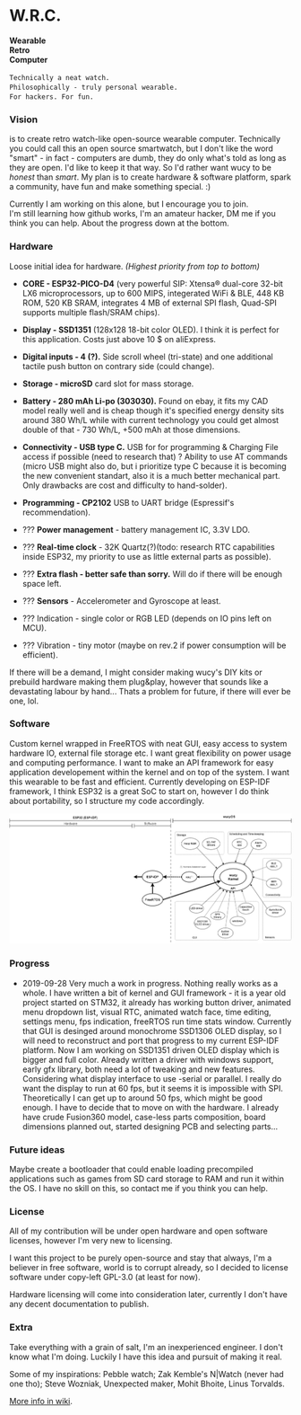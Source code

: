 # W.R.C.  

  **Wearable**  
  **Retro**  
  **Computer**  

`Technically a neat watch.`  
`Philosophically - truly personal wearable.`  
`For hackers. For fun.`  
 
### Vision

is to create retro watch-like open-source wearable computer. Technically you could call this an open source smartwatch, but I don't like the word "smart" - in fact - computers are dumb, they do only what's told as long as they are open. I'd like to keep it that way. So I'd rather want wucy to be _honest_ than _smart_. My plan is to create hardware & software platform, spark a community, have fun and make something special. :)

Currently I am working on this alone, but I encourage you to join.  
I'm still learning how github works, I'm an amateur hacker, DM me if you think you can help. About the progress down at the bottom.

### Hardware

Loose initial idea for hardware.
_(Highest priority from top to bottom)_

* **CORE - ESP32-PICO-D4** (very powerful SIP: Xtensa® dual-core 32-bit LX6 microprocessors, up to 600 MIPS, integerated WiFi & BLE, 448 KB ROM, 520 KB SRAM, integrates 4 MB of external SPI flash, Quad-SPI supports multiple flash/SRAM chips).
* **Display - SSD1351** (128x128 18-bit color OLED). I think it is perfect for this application. Costs just above 10 $ on aliExpress.
* **Digital inputs - 4 (?).** Side scroll wheel (tri-state) and one additional tactile push button on contrary side (could change).
* **Storage - microSD** card slot for mass storage.
* **Battery - 280 mAh Li-po (303030).** Found on ebay, it fits my CAD model really well and is cheap though it's specified energy density sits around 380 Wh/L while with current technology you could get almost double of that - 730 Wh/L, +500 mAh at those dimensions.
* **Connectivity - USB type C.** USB for for programming & Charging File access if possible (need to research that) ? Ability to use AT commands (micro USB might also do, but i prioritize type C because it is becoming the new convenient standart, also it is a much better mechanical part. Only drawbacks are cost and difficulty to hand-solder). 
* **Programming - CP2102**  USB to UART bridge (Espressif's recommendation).
* ??? **Power management** - battery management IC, 3.3V LDO.
* ??? **Real-time clock** - 32K Quartz(?)(todo: research RTC capabilities inside ESP32, my priority to use as little external parts as possible).
* ??? **Extra flash - better safe than sorry.** Will do if there will be enough space left. 
* ??? **Sensors** - Accelerometer and Gyroscope at least.

* ??? Indication - single color or RGB LED (depends on IO pins left on MCU).
* ??? Vibration - tiny motor (maybe on rev.2 if power consumption will be efficient).

If there will be a demand, I might consider making wucy's DIY kits or prebuild hardware making them plug&play, however that sounds like a devastating labour by hand... Thats a problem for future, if there will ever be one, lol.

### Software 
Custom kernel wrapped in FreeRTOS with neat GUI, easy access to system hardware IO, external file storage etc. I want great flexibility on power usage and computing performance. I want to make an API framework for easy application developement within the kernel and on top of the system. I want this wearable to be fast and efficient. Currently developing on ESP-IDF framework, I think ESP32 is a great SoC to start on, however I do think about portability, so I structure my code accordingly.  

  
![Current plan for system structure. Modular operating system.](./wucy/wucy-code-structure.png)

### Progress

* 2019-09-28 
Very much a work in progress. Nothing really works as a whole. I have written a bit of kernel and GUI framework - it is a year old project started on STM32, it already has working button driver, animated menu dropdown list, visual RTC, animated watch face, time editing, settings menu, fps indication, freeRTOS run time stats window. Currently that GUI is desinged around monochrome SSD1306 OLED display, so I will need to reconstruct and port that progress to my current ESP-IDF platform. Now I am working on SSD1351 driven OLED display which is bigger and full color. Already written a driver with windows support, early gfx library, both need a lot of tweaking and new features. Considering what display interface to use -serial or parallel. I really do want the display to run at 60 fps, but it seems it is impossible with SPI. Theoretically I can get up to around 50 fps, which might be good enough. I have to decide that to move on with the hardware. I already have crude Fusion360 model, case-less parts composition, board dimensions planned out, started designing PCB and selecting parts...

### Future ideas

Maybe create a bootloader that could enable loading precompiled applications such as games from SD card storage to RAM and run it within the OS. I have no skill on this, so contact me if you think you can help.

### License
All of my contribution will be under open hardware and open software licenses, however I'm very new to licensing.

I want this project to be purely open-source and stay that always, I'm a believer in free software, world is to corrupt already, so I decided to license software under copy-left GPL-3.0 (at least for now). 

Hardware licensing will come into consideration later, currently I don't have any decent documentation to publish.

### Extra

Take everything with a grain of salt, I'm an inexperienced engineer. I don't know what I'm doing.
Luckily I have this idea and pursuit of making it real.

Some of my inspirations: 
Pebble watch; Zak Kemble's N|Watch (never had one tho);
Steve Wozniak, Unexpected maker, Mohit Bhoite, Linus Torvalds.

[More info in wiki](https://github.com/therram/thera/wiki).

